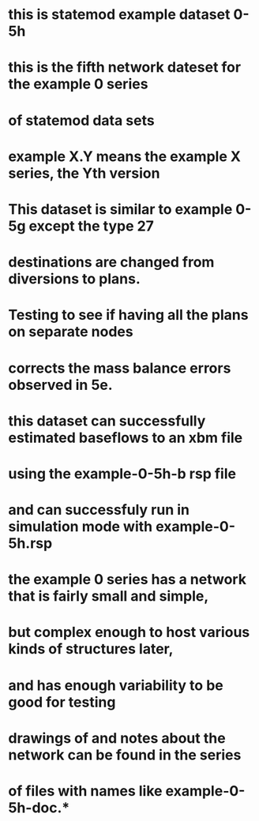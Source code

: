 # this is statemod example dataset 0-5h
# this is the fifth network dateset for the example 0 series
#   of statemod data sets
# example X.Y means the example X series, the Yth version
# 
# This dataset is similar to example 0-5g except the type 27
#   destinations are changed from diversions to plans.
#   Testing to see if having all the plans on separate nodes
#   corrects the mass balance errors observed in 5e.
# 
# this dataset can successfully estimated baseflows to an xbm file
# using the example-0-5h-b rsp file
# and can successfuly run in simulation mode with example-0-5h.rsp
# 
# the example 0 series has a network that is fairly small and simple,
#   but complex enough to host various kinds of structures later,
#   and has enough variability to be good for testing
# drawings of and notes about the network can be found in the series
#   of files with names like example-0-5h-doc.* 
